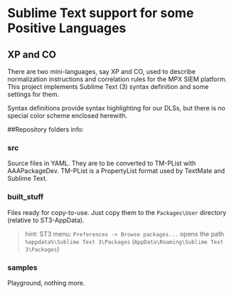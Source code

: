# Sublime Text support for some Positive Languages

## XP and CO
There are two mini-languages, say XP and CO, used to describe normalization instructions and correlation rules for the MPX SIEM platform. This project implements Sublime Text (3) syntax definition and some settings for them.

Syntax definitions provide syntax highlighting for our DLSs, but there is no special color scheme enclosed herewith.

##Repository folders info:

### src
Source files in YAML. They are to be converted to TM-PList with AAAPackageDev. TM-PList is a PropertyList format used by TextMate and Sublime Text.

### built_stuff
Files ready for copy-to-use. Just copy them to the `Packages\User` directory (relative to ST3-AppData).

> hint: ST3 menu: `Preferences -> Browse packages...` opens the path `%appdata%\Sublime Text 3\Packages` (`AppData\Roaming\Sublime Text 3\Packages`)

### samples
Playground, nothing more.
